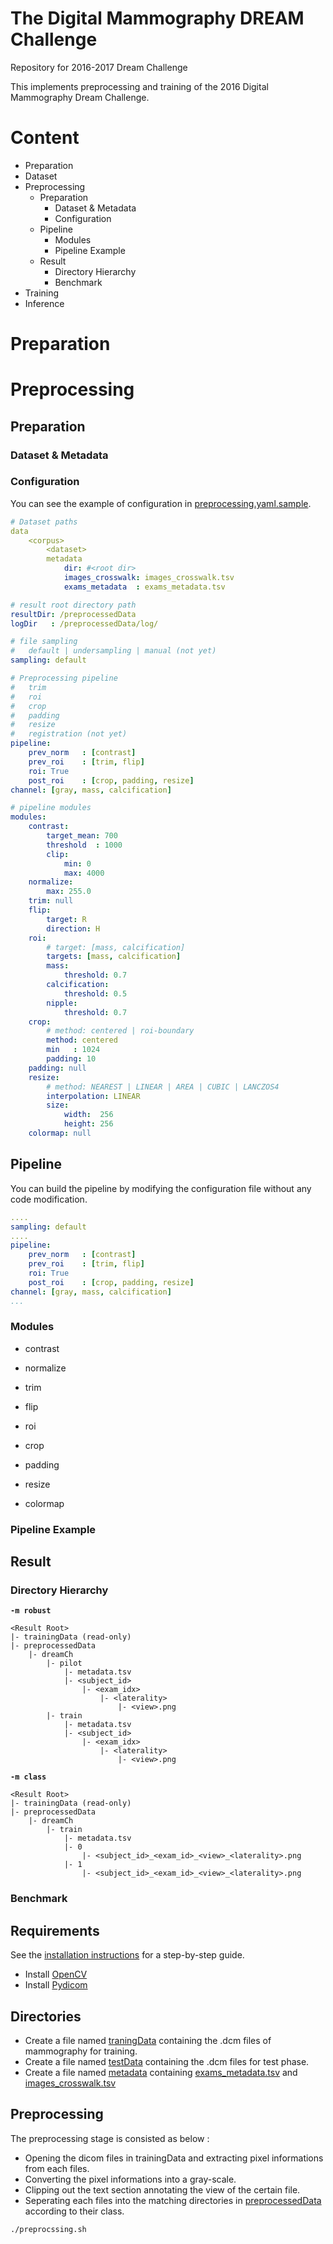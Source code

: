 # The Digital Mammography DREAM Challenge
Repository for 2016-2017 Dream Challenge

This implements preprocessing and training of the 2016 Digital Mammography Dream Challenge.

# Content

* Preparation
* Dataset
* Preprocessing
    * Preparation
        * Dataset & Metadata
        * Configuration
    * Pipeline
        * Modules
        * Pipeline Example
    * Result
        * Directory Hierarchy
        * Benchmark
* Training
* Inference

# Preparation


# Preprocessing

## Preparation

### Dataset & Metadata

### Configuration

You can see the example of configuration in [preprocessing.yaml.sample](pre-processing/config/preprocessing.yaml.sample).

```yaml
# Dataset paths
data
    <corpus>
        <dataset>
        metadata
            dir: #<root dir>
            images_crosswalk: images_crosswalk.tsv
            exams_metadata  : exams_metadata.tsv

# result root directory path
resultDir: /preprocessedData
logDir   : /preprocessedData/log/

# file sampling
#   default | undersampling | manual (not yet)
sampling: default

# Preprocessing pipeline
#   trim
#   roi
#   crop
#   padding
#   resize
#   registration (not yet)
pipeline: 
    prev_norm   : [contrast]
    prev_roi    : [trim, flip]
    roi: True
    post_roi    : [crop, padding, resize]
channel: [gray, mass, calcification]

# pipeline modules
modules:
    contrast:
        target_mean: 700
        threshold  : 1000
        clip:
            min: 0
            max: 4000
    normalize:
        max: 255.0
    trim: null
    flip:
        target: R
        direction: H
    roi:
        # target: [mass, calcification]
        targets: [mass, calcification]
        mass:
            threshold: 0.7
        calcification:
            threshold: 0.5
        nipple:
            threshold: 0.7
    crop:
        # method: centered | roi-boundary
        method: centered
        min   : 1024
        padding: 10
    padding: null
    resize:
        # method: NEAREST | LINEAR | AREA | CUBIC | LANCZOS4
        interpolation: LINEAR
        size:
            width:  256
            height: 256
    colormap: null

```


## Pipeline

You can build the pipeline by modifying the configuration file without any code modification.

```yaml
....
sampling: default
....
pipeline: 
    prev_norm   : [contrast]
    prev_roi    : [trim, flip]
    roi: True
    post_roi    : [crop, padding, resize]
channel: [gray, mass, calcification]
...
```


### Modules

* contrast

* normalize

* trim

* flip

* roi

* crop

* padding

* resize

* colormap

### Pipeline Example

## Result

### Directory Hierarchy
__`-m robust`__
```
<Result Root>
|- trainingData (read-only)
|- preprocessedData
    |- dreamCh
        |- pilot
            |- metadata.tsv
            |- <subject_id>
                |- <exam_idx>
                    |- <laterality>
                        |- <view>.png
        |- train
            |- metadata.tsv
            |- <subject_id>
                |- <exam_idx>
                    |- <laterality>
                        |- <view>.png
```

__`-m class`__
```
<Result Root>
|- trainingData (read-only)
|- preprocessedData
    |- dreamCh
        |- train
            |- metadata.tsv
            |- 0
                |- <subject_id>_<exam_id>_<view>_<laterality>.png
            |- 1
                |- <subject_id>_<exam_id>_<view>_<laterality>.png
```

### Benchmark





## Requirements
See the [installation instructions](INSTALL.md) for a step-by-step guide.
- Install [OpenCV]()
- Install [Pydicom]()

## Directories
- Create a file named [traningData]() containing the .dcm files of mammography for training.
- Create a file named [testData]() containing the .dcm files for test phase.
- Create a file named [metadata]() containing [exams\_metadata.tsv]() and [images\_crosswalk.tsv]()

## Preprocessing
The preprocessing stage is consisted as below :
- Opening the dicom files in trainingData and extracting pixel informations from each files.
- Converting the pixel informations into a gray-scale.
- Clipping out the text section annotating the view of the certain file.
- Seperating each files into the matching directories in [preprocessedData]() according to their class.

```bash
./preprocssing.sh
```
